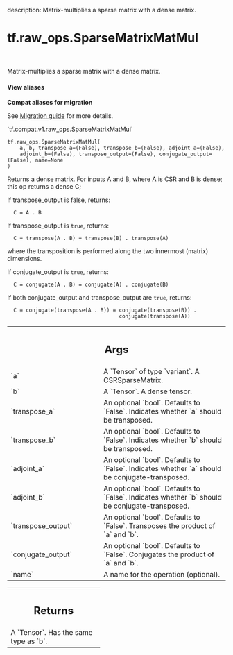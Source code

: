 description: Matrix-multiplies a sparse matrix with a dense matrix.

<div itemscope itemtype="http://developers.google.com/ReferenceObject">
<meta itemprop="name" content="tf.raw_ops.SparseMatrixMatMul" />
<meta itemprop="path" content="Stable" />
</div>

# tf.raw_ops.SparseMatrixMatMul

<!-- Insert buttons and diff -->

<table class="tfo-notebook-buttons tfo-api nocontent" align="left">

</table>



Matrix-multiplies a sparse matrix with a dense matrix.

<section class="expandable">
  <h4 class="showalways">View aliases</h4>
  <p>
<b>Compat aliases for migration</b>
<p>See
<a href="https://www.tensorflow.org/guide/migrate">Migration guide</a> for
more details.</p>
<p>`tf.compat.v1.raw_ops.SparseMatrixMatMul`</p>
</p>
</section>

<pre class="devsite-click-to-copy prettyprint lang-py tfo-signature-link">
<code>tf.raw_ops.SparseMatrixMatMul(
    a, b, transpose_a=(False), transpose_b=(False), adjoint_a=(False),
    adjoint_b=(False), transpose_output=(False), conjugate_output=(False), name=None
)
</code></pre>



<!-- Placeholder for "Used in" -->

Returns a dense matrix.
For inputs A and B, where A is CSR and B is dense; this op returns a dense C;

If transpose_output is false, returns:
```
  C = A . B
```

If transpose_output is `true`, returns:
```
  C = transpose(A . B) = transpose(B) . transpose(A)
```
where the transposition is performed along the two innermost (matrix)
dimensions.

If conjugate_output is `true`, returns:
```
  C = conjugate(A . B) = conjugate(A) . conjugate(B)
```

If both conjugate_output and transpose_output are `true`, returns:
```
  C = conjugate(transpose(A . B)) = conjugate(transpose(B)) .
                                    conjugate(transpose(A))
```

<!-- Tabular view -->
 <table class="responsive fixed orange">
<colgroup><col width="214px"><col></colgroup>
<tr><th colspan="2"><h2 class="add-link">Args</h2></th></tr>

<tr>
<td>
`a`
</td>
<td>
A `Tensor` of type `variant`. A CSRSparseMatrix.
</td>
</tr><tr>
<td>
`b`
</td>
<td>
A `Tensor`. A dense tensor.
</td>
</tr><tr>
<td>
`transpose_a`
</td>
<td>
An optional `bool`. Defaults to `False`.
Indicates whether `a` should be transposed.
</td>
</tr><tr>
<td>
`transpose_b`
</td>
<td>
An optional `bool`. Defaults to `False`.
Indicates whether `b` should be transposed.
</td>
</tr><tr>
<td>
`adjoint_a`
</td>
<td>
An optional `bool`. Defaults to `False`.
Indicates whether `a` should be conjugate-transposed.
</td>
</tr><tr>
<td>
`adjoint_b`
</td>
<td>
An optional `bool`. Defaults to `False`.
Indicates whether `b` should be conjugate-transposed.
</td>
</tr><tr>
<td>
`transpose_output`
</td>
<td>
An optional `bool`. Defaults to `False`.
Transposes the product of `a` and `b`.
</td>
</tr><tr>
<td>
`conjugate_output`
</td>
<td>
An optional `bool`. Defaults to `False`.
Conjugates the product of `a` and `b`.
</td>
</tr><tr>
<td>
`name`
</td>
<td>
A name for the operation (optional).
</td>
</tr>
</table>



<!-- Tabular view -->
 <table class="responsive fixed orange">
<colgroup><col width="214px"><col></colgroup>
<tr><th colspan="2"><h2 class="add-link">Returns</h2></th></tr>
<tr class="alt">
<td colspan="2">
A `Tensor`. Has the same type as `b`.
</td>
</tr>

</table>

